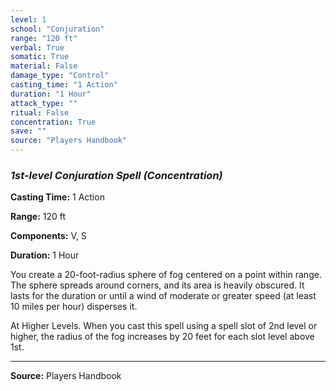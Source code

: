 ```yaml
---
level: 1
school: "Conjuration"
range: "120 ft"
verbal: True
somatic: True
material: False
damage_type: "Control"
casting_time: "1 Action"
duration: "1 Hour"
attack_type: ""
ritual: False
concentration: True
save: ""
source: "Players Handbook"
---
```


### *1st-level Conjuration Spell* *(Concentration)*

**Casting Time:** 1 Action

**Range:** 120 ft

**Components:** V, S

**Duration:** 1 Hour

You create a 20-foot-radius sphere of fog centered on a point within range. The sphere spreads around corners, and its area is heavily obscured. It lasts for the duration or until a wind of moderate or greater speed (at least 10 miles per hour) disperses it.
 
 At Higher Levels. When you cast this spell using a spell slot of 2nd level or higher, the radius of the fog increases by 20 feet for each slot level above 1st.

---
**Source:** Players Handbook

